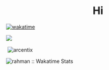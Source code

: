 <h1 align="center">Hi</h1>

[![wakatime](https://wakatime.com/badge/user/018b577b-9d8a-4c7b-a94f-9f886d7aa49e.svg)](https://wakatime.com/@018b577b-9d8a-4c7b-a94f-9f886d7aa49e)


<a href=""><img src="https://github-readme-stats-eight-indol-61.vercel.app/api/top-langs/?username=arcentix&theme=algolia&show_icons=true&hide_border=true"></a>

<p>&nbsp;<img align="center" src="https://github-readme-stats.vercel.app/api?username=arcentix&show_icons=true&locale=en" alt="arcentix" /></p>


<img align="center" src="https://github-readme-stats.vercel.app/api/wakatime?username=A184&custom_title=Wakatime&theme=dark&layout=compact&langs_count=5" alt="rahman :: Wakatime Stats" />
